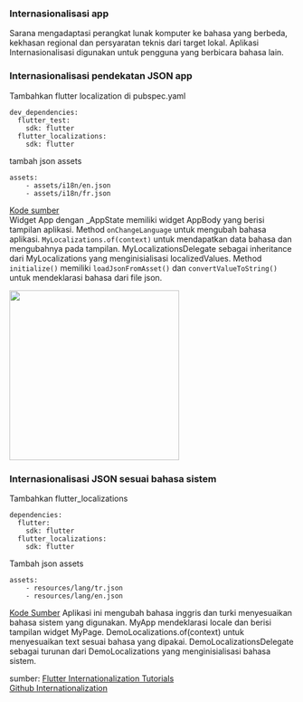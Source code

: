 ### Internasionalisasi app
Sarana mengadaptasi perangkat lunak komputer ke bahasa yang berbeda, kekhasan regional dan persyaratan teknis dari target lokal. 
Aplikasi Internasionalisasi digunakan untuk pengguna yang berbicara bahasa lain.
### Internasionalisasi pendekatan JSON app
Tambahkan flutter localization di pubspec.yaml
```
dev_dependencies:
  flutter_test:
    sdk: flutter
  flutter_localizations:
    sdk: flutter
```
tambah json assets
```
assets: 
    - assets/i18n/en.json
    - assets/i18n/fr.json
```
[Kode sumber](https://github.com/Fourthten/praxis-academy/tree/master/novice/03-05/latihan/localization_i18n)\
Widget App dengan _AppState memiliki widget AppBody yang berisi tampilan aplikasi. 
Method `onChangeLanguage` untuk mengubah bahasa aplikasi. 
`MyLocalizations.of(context)` untuk mendapatkan data bahasa dan mengubahnya pada tampilan. 
MyLocalizationsDelegate sebagai inheritance dari MyLocalizations yang menginisialisasi localizedValues. 
Method `initialize()` memiliki `loadJsonFromAsset()` dan `convertValueToString()` untuk mendeklarasi bahasa dari file json. 

<img src="https://github.com/Fourthten/praxis-academy/blob/master/novice/03-05/latihan/record/localizationi18n.gif" width="300">

### Internasionalisasi JSON sesuai bahasa sistem
Tambahkan flutter_localizations
```
dependencies:
  flutter:
    sdk: flutter
  flutter_localizations:
    sdk: flutter
```
Tambah json assets
```
assets: 
    - resources/lang/tr.json
    - resources/lang/en.json
```
[Kode Sumber]()
Aplikasi ini mengubah bahasa inggris dan turki menyesuaikan bahasa sistem yang digunakan. 
MyApp mendeklarasi locale dan berisi tampilan widget MyPage. 
DemoLocalizations.of(context) untuk menyesuaikan text sesuai bahasa yang dipakai. 
DemoLocalizationsDelegate sebagai turunan dari DemoLocalizations yang menginisialisasi bahasa sistem.\
![]()



sumber: 
[Flutter Internationalization Tutorials](https://medium.com/@datvt9312/flutter-internationalization-tutorials-d8f0f711e7f)\
[Github Internationalization](https://github.com/anilcancakir/flutter-internationalization)

